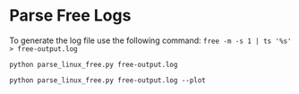 # Parse Free Logs

To generate the log file use the following command:
`free -m -s 1 | ts '%s' > free-output.log` 

`python parse_linux_free.py free-output.log`

`python parse_linux_free.py free-output.log --plot`
